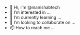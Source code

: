 - 👋 Hi, I’m @manishabtech
- 👀 I’m interested in ...
- 🌱 I’m currently learning ...
- 💞️ I’m looking to collaborate on ...
- 📫 How to reach me ...

<!---
manishabtech/manishabtech is a ✨ special ✨ repository because its `README.md` (this file) appears on your GitHub profile.
You can click the Preview link to take a look at your changes.
--->
